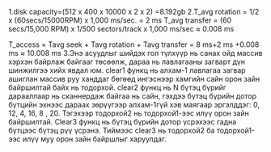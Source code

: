 1.disk capacity=(512 x 400 x 10000 x 2 x 2)
             =8.192gb
2.T_avg rotation = 1/2 x (60secs/15000RPM) x 1,000 ms/sec.    = 2 ms
T_avg transfer = (60 secs/15,000 RPM) x 1/500 sectors/track x 1,000 ms/sec ≈ 0.008 ms 

T_access = Tavg seek + Tavg rotation + Tavg transfer = 8 ms+2 ms +0.008 ms
         ≈ 10.008 ms
3.Энэ асуудлыг шийдэх гол түлхүүр нь санах ойд массив хэрхэн байрлаж байгааг төсөөлж, дараа нь лавлагааны загварт дүн шинжилгээ хийх явдал юм.  clear1 функц нь алхам-1 лавлагаа загвар ашиглан массив руу ханддаг бөгөөд ингэснээр хамгийн сайн орон зайн байршилтай байх нь тодорхой.  clear2 функц нь N бүтэц бүрийг дарааллаар нь сканнердаж байгаа нь сайн, гэхдээ бүтэц бүрийн дотор бүтцийн эхнээс дараах зөрүүгээр алхам-1гүй хэв маягаар эргэлддэг: 0, 12, 4, 16, 8  , 20. Тэгэхээр тодорхой2 нь тодорхой1-ээс илүү орон зайн байршилтай.  Clear3 функц нь бүтэц бүрийн дотор үсрэхээс гадна бүтцээс бүтэц рүү үсрэнэ.  Тиймээс clear3 нь тодорхой2 ба тодорхой1-ээс илүү муу орон зайн байршлыг харуулдаг.